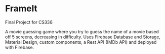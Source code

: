 # FrameIt
Final Project for CS336

A movie guessing game where you try to guess the name of a movie based off 5 screens, decreasing in difficulty. Uses Firebase Database and Storage, Material Design, custom components, a Rest API (IMDb API) and deployed with Firebase.
